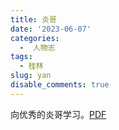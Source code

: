 ```yaml
---
title: 炎哥
date: '2023-06-07'
categories:
  -  人物志
tags:
  - 桂林
slug: yan
disable_comments: true
---
```




向优秀的炎哥学习。[PDF](/papers/Other/6.4第一次课题讨论.pdf)
